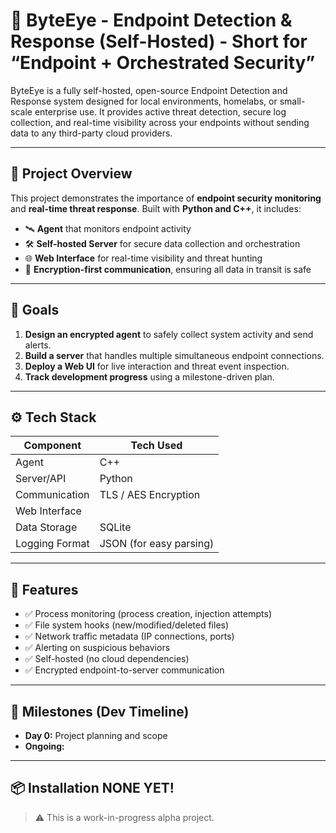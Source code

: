 # 

# 🔐 ByteEye - Endpoint Detection & Response (Self-Hosted) - Short for “Endpoint + Orchestrated Security”

ByteEye is a fully self-hosted, open-source Endpoint Detection and Response system designed for local environments, homelabs, or small-scale enterprise use. It provides active threat detection, secure log collection, and real-time visibility across your endpoints without sending data to any third-party cloud providers.

---

## 🧠 Project Overview

This project demonstrates the importance of **endpoint security monitoring** and **real-time threat response**. Built with **Python and C++**, it includes:

- 🛰️ **Agent** that monitors endpoint activity
- 🛠️ **Self-hosted Server** for secure data collection and orchestration
- 🌐 **Web Interface** for real-time visibility and threat hunting
- 🔐 **Encryption-first communication**, ensuring all data in transit is safe

---

## 🎯 Goals

1. **Design an encrypted agent** to safely collect system activity and send alerts.
2. **Build a server** that handles multiple simultaneous endpoint connections.
3. **Deploy a Web UI** for live interaction and threat event inspection.
4. **Track development progress** using a milestone-driven plan.

---

## ⚙️ Tech Stack

| Component        | Tech Used     |
|------------------|---------------|
| Agent            | C++           |
| Server/API       | Python        |
| Communication    | TLS / AES Encryption |
| Web Interface    |               |
| Data Storage     | SQLite        |
| Logging Format   | JSON (for easy parsing) |

---

## 🚀 Features

- ✅ Process monitoring (process creation, injection attempts)
- ✅ File system hooks (new/modified/deleted files)
- ✅ Network traffic metadata (IP connections, ports)
- ✅ Alerting on suspicious behaviors
- ✅ Self-hosted (no cloud dependencies)
- ✅ Encrypted endpoint-to-server communication

---

## 🧪 Milestones (Dev Timeline)

- **Day 0:** Project planning and scope
- **Ongoing:** 

---

## 📦 Installation NONE YET!

> ⚠️ This is a work-in-progress alpha project.

